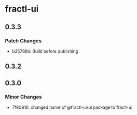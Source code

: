 # fractl-ui

## 0.3.3

### Patch Changes

- b25768b: Build before publishing

## 0.3.2

## 0.3.0

### Minor Changes

- 7f80910: changed name of @fractl-ui/ui package to fractl-ui

